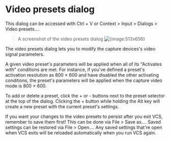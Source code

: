 # Video presets dialog

This dialog can be accessed with <key-combo>Ctrl + V</key-combo> or <menu-path>Context > Input > Dialogs > Video presets...</menu-path>.

> A screenshot of the video presets dialog
![{image:513x656}](https://github.com/leikareipa/vcs/raw/master/images/screenshots/v2.4.0/video-presets-dialog.png)

The video presets dialog lets you to modify the capture devices's video signal parameters.

A given video preset's parameters will be applied when all of its "Activates with" conditions are met. For instance, if you've defined a preset's activation resolution as 800 &times; 600 and have disabled the other activating conditions, the preset's parameters will be applied when the capture video mode is 800 &times; 600.

To add or delete a preset, click the + or - buttons next to the preset selector at the top of the dialog. Clicking the + button while holding the Alt key will create a new preset with the current preset's settings.

If you want your changes to the video presets to persist after you exit VCS, remember to save them first! This can be done via <menu-path>File > Save as&hellip;</menu-path>. Saved settings can be restored via <menu-path>File > Open&hellip;</menu-path>. Any saved settings that're open when VCS exits will be reloaded automatically when you run VCS again.

